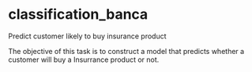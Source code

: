 # classification_banca
Predict customer likely to buy insurance product

The objective of this task is to construct a model that predicts whether
a customer will buy a Insurrance product or not.

